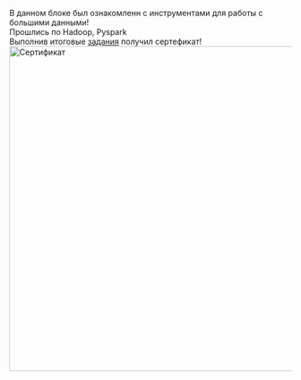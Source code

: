 В данном блоке был ознакомленн с инструментами для работы с большими данными! \
Прошлись по Hadoop, Pyspark \
Выполнив итоговые [задания](https://docs.google.com/document/d/1lPrLC2oZNVx2BL56EpN_8LWW62NnbSWlAasLd8HruqM/edit#) получил сертефикат! \
<img width="580" src="https://u.netology.ru/backend/uploads/legacy/shared_diplomas/image/281260/a793ff4aa3b8108b56646033c0b89fea.png?ts=1681747608" alt="Сертификат">

